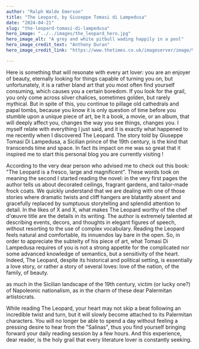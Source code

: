 ```yaml
---
author: "Ralph Waldo Emerson"
title: "The Leopard, by Giuseppe Tomasi di Lampedusa"
date: "2024-04-21"
slug: "the-leopard-tomasi-di-lampedusa"
hero_image: "../../images/the_leopard_hero.jpg"
hero_image_alt: "A grey and white pitbull wading happily in a pool"
hero_image_credit_text: "Anthony Duran"
hero_image_credit_link: "https://www.thetimes.co.uk/imageserver/image/%2Fmethode%2Ftimes%2Fprod%2Fweb%2Fbin%2Fe9cef700-e54f-11eb-afdb-c7b01afbcfc5.jpg?crop=2520%2C1680%2C0%2C0"

---
```

Here is something that will resonate with every art lover: you are an enjoyer of beauty, eternally looking for things capable of turning you on, but unfortunately, it is a rather bland art that you  most often find yourself consuming, which causes you a certain boredom. If you look for the grail, you only come across silver chalices, sometimes golden, but rarely mythical. But in spite of this, you continue to pillage old cathedrals and papal tombs, because you know it is only question of time before you stumble upon a unique piece of art, be it a book, a movie, or an album, that will deeply affect you, changes the way you see things, changes you. 
I myself relate with everything I just said, and it is exactly what happened to me recently when I discovered The Leopard. The story told by Giuseppe Tomasi Di Lampedusa, a Sicilian prince of the 19th century, is the kind that transcends time and space. In fact its impact on me was so great that it inspired me to start this personal blog you are currently visiting !

According to the very dear person who advised me to check out this book: "The Leopard is a fresco, large and magnificent". These words took on meaning the second I started reading the novel: in the very first pages the author tells us about decorated ceilings, fragrant gardens, and tailor-made frock coats. We quickly understand that we are dealing with one of those stories where dramatic twists and cliff hangers are blatantly absent and gracefully replaced by sumptuous storytelling and splendid attention to detail. In the likes of X and X, what makes The Leopard worthy of the chef d'œuvre title are the details in its writing. The author is extremely talented at describing events, decors, and thoughts in elegant figures of speech, without resorting to the use of complex vocabulary. Reading the Leopard feels natural and comfortable, its innuendos lay bare in the open. So, in order to appreciate the subtelty of his piece of art, what Tomasi Di Lampedusa requires of you is not a strong appetite for the complicated nor some advanced knowledge of semantics, but a sensitivity of the heart. Indeed, The Leopard, despite its historical and political setting, is essentially a love story, or rather a story of several loves: love of the nation, of the family, of beauty.

  as much in the Sicilian landscape of the 19th century, victim (or lucky one?) of Napoleonic nationalism, as in the charm of these dear Palermitan artistocrats.

While reading The Leopard, your heart may not skip a beat following an incredible twist and turn, but it will slowly become attached to its Palermitan characters. You will no longer be able to spend a day without feeling a pressing desire to hear from the "Salinas", thus you find yourself bringing forward your daily reading session by a few hours. And this experience, dear reader, is the holy grail that every literature lover is constantly seeking.
